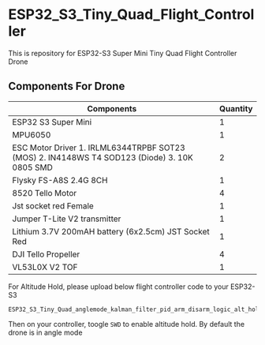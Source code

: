 # ESP32_S3_Tiny_Quad_Flight_Controller
This is repository for ESP32-S3 Super Mini Tiny Quad Flight Controller Drone

## Components For Drone

| **Components**                                                                               | **Quantity** |
|----------------------------------------------------------------------------------------------|--------------|
| ESP32 S3 Super Mini                                                                          | 1            |
| MPU6050                                                                                      | 1            |
| ESC Motor Driver 1. IRLML6344TRPBF SOT23 (MOS) 2. IN4148WS T4 SOD123 (Diode) 3. 10K 0805 SMD | 2            |
| Flysky FS-A8S 2.4G 8CH                                                                       | 1            |
| 8520 Tello Motor                                                                             | 4            |
| Jst socket red Female                                                                        | 1            |
| Jumper T-Lite V2 transmitter                                                                 | 1            |
| Lithium 3.7V 200mAH battery  (6x2.5cm) JST Socket Red                                        | 1            |
| DJI Tello Propeller                                                                          | 4            |
| VL53L0X V2 TOF                                                                               | 1            |

For Altitude Hold, please upload below flight controller code to your ESP32-S3
```
ESP32_S3_Tiny_Quad_anglemode_kalman_filter_pid_arm_disarm_logic_alt_hold_v1
```

Then on your controller, toogle `SWD` to enable altitude hold. By default the drone is in angle mode
